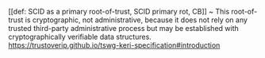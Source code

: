 [[def: SCID as a primary root-of-trust, SCID primary rot, CB]]
~ This root-of-trust is cryptographic, not administrative, because it does not rely on any trusted third-party administrative process but may be established with cryptographically verifiable data structures.  
https://trustoverip.github.io/tswg-keri-specification#introduction

